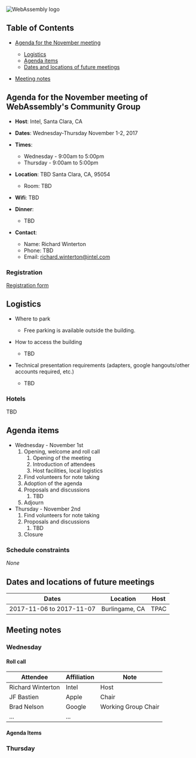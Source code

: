 ![WebAssembly logo](/images/WebAssembly.png)

## Table of Contents

* [Agenda for the November meeting](#agenda-for-the-november-meeting-of-webassemblys-community-group)

   * [Logistics](#logistics)
   * [Agenda items](#agenda-items)
   * [Dates and locations of future meetings](#dates-and-locations-of-future-meetings)

* [Meeting notes](#meeting-notes)


## Agenda for the November meeting of WebAssembly's Community Group

- **Host**: Intel, Santa Clara, CA
- **Dates**: Wednesday-Thursday November 1-2, 2017
- **Times**:
    - Wednesday - 9:00am to 5:00pm
    - Thursday - 9:00am to 5:00pm
- **Location**: TBD Santa Clara, CA, 95054
    - Room: TBD
- **Wifi**: TBD
- **Dinner**:
    - TBD

- **Contact**:
    - Name: Richard Winterton
    - Phone: TBD
    - Email: richard.winterton@intel.com

### Registration

[Registration form](https://goo.gl/forms/4xKG3kJ6IpBYwPKD2)


## Logistics

* Where to park
  - Free parking is available outside the building.

* How to access the building
  - TBD

* Technical presentation requirements (adapters, google hangouts/other accounts required, etc.)
  - TBD

### Hotels

TBD

## Agenda items

* Wednesday - November 1st
    1. Opening, welcome and roll call
        1. Opening of the meeting
        1. Introduction of attendees
        1. Host facilities, local logistics
    1. Find volunteers for note taking
    1. Adoption of the agenda
    1. Proposals and discussions
       1. TBD
    1. Adjourn
* Thursday - November 2nd
    1. Find volunteers for note taking
    1. Proposals and discussions
       1. TBD
    1. Closure

### Schedule constraints

*None*

## Dates and locations of future meetings

| Dates                    | Location          | Host       |
|--------------------------|-------------------|------------|
| 2017-11-06 to 2017-11-07 | Burlingame, CA    | TPAC       |

## Meeting notes

### Wednesday

#### Roll call

| Attendee | Affiliation | Note |
|----------|-------------|------|
| Richard Winterton | Intel | Host |
| JF Bastien | Apple | Chair |
| Brad Nelson | Google | Working Group Chair |
| ... | ... |  |

#### Agenda Items

### Thursday
